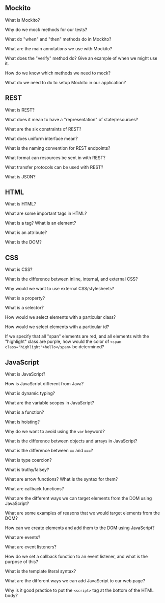 ## Mockito

What is Mockito?

Why do we mock methods for our tests?

What do "when" and "then" methods do in Mockito?

What are the main annotations we use with Mockito?

What does the "verify" method do? Give an example of when we might use it.

How do we know which methods we need to mock?

What do we need to do to setup Mockito in our application?

## REST

What is REST?

What does it mean to have a "representation" of state/resources?

What are the six constraints of REST?

What does uniform interface mean?

What is the naming convention for REST endpoints?

What format can resources be sent in with REST?

What transfer protocols can be used with REST?

What is JSON?

## HTML

What is HTML?

What are some important tags in HTML?

What is a tag? What is an element?

What is an attribute?

What is the DOM?

## CSS

What is CSS?

What is the difference between inline, internal, and external CSS?

Why would we want to use external CSS/stylesheets?

What is a property?

What is a selector?

How would we select elements with a particular class?

How would we select elements with a particular id?

If we specify that all "span" elements are red, and all elements with the "highlight" class are purple, how would the color of `<span class="highlight">hello</span>` be determined?

## JavaScript

What is JavaScript?

How is JavaScript different from Java?

What is dynamic typing?

What are the variable scopes in JavaScript?

What is a function?

What is hoisting?

Why do we want to avoid using the `var` keyword?

What is the difference between objects and arrays in JavaScript?

What is the difference between `==` and `===`?

What is type coercion?

What is truthy/falsey?

What are arrow functions? What is the syntax for them?

What are callback functions?

What are the different ways we can target elements from the DOM using JavaScript?

What are some examples of reasons that we would target elements from the DOM?

How can we create elements and add them to the DOM using JavaScript?

What are events?

What are event listeners?

How do we set a callback function to an event listener, and what is the purpose of this?

What is the template literal syntax?

What are the different ways we can add JavaScript to our web page?

Why is it good practice to put the `<script>` tag at the bottom of the HTML body?